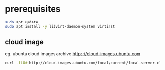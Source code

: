 
# prerequisites

```bash
sudo apt update
sudo apt install -y libvirt-daemon-system virtinst
```

## cloud image

eg. ubuntu cloud images archive https://cloud-images.ubuntu.com

```bash
curl -fLO# http://cloud-images.ubuntu.com/focal/current/focal-server-cloudimg-amd64.img
```
